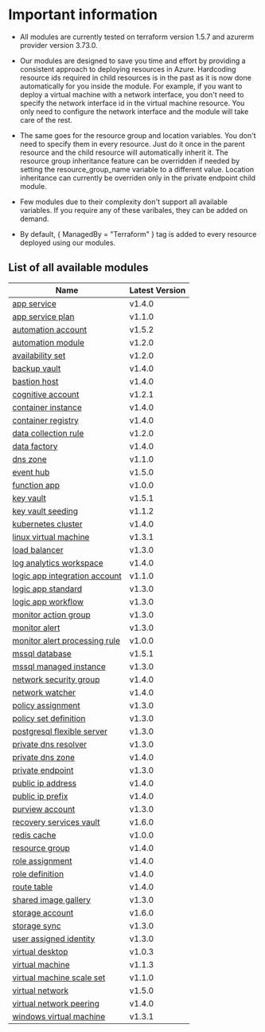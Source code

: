 # Important information
* All modules are currently tested on terraform version 1.5.7 and azurerm provider version 3.73.0.

* Our modules are designed to save you time and effort by providing a consistent approach to deploying resources in Azure. Hardcoding resource ids required in child resources is in the past as it is now done automatically for you inside the module. For example, if you want to deploy a virtual machine with a network interface, you don't need to specify the network interface id in the virtual machine resource. You only need to configure the network interface and the module will take care of the rest.

* The same goes for the resource group and location variables. You don't need to specify them in every resource. Just do it once in the parent resource and the child resource will automatically inherit it. The resource group inheritance feature can be overridden if needed by setting the resource_group_name variable to a different value. Location inheritance can currently be overriden only in the private endpoint child module.

* Few modules due to their complexity don't support all available variables. If you require any of these varibales, they can be added on demand.

* By default, { ManagedBy = "Terraform" } tag is added to every resource deployed using our modules.

## List of all available modules


| Name | Latest Version |
| ---- | -------------- |
| [app service](./app-service/README.md) | v1.4.0 |
| [app service plan](./app-service-plan/README.md) | v1.1.0 |
| [automation account](./automation-account/README.md) | v1.5.2 |
| [automation module](./automation-module/README.md) | v1.2.0 |
| [availability set](./availability-set/README.md) | v1.2.0 |
| [backup vault](./backup-vault/README.md) | v1.4.0 |
| [bastion host](./bastion-host/README.md) | v1.4.0 |
| [cognitive account](./cognitive-account/README.md) | v1.2.1 |
| [container instance](./container-instance/README.md) | v1.4.0 |
| [container registry](./container-registry/README.md) | v1.4.0 |
| [data collection rule](./data-collection-rule/README.md) | v1.2.0 |
| [data factory](./data-factory/README.md) | v1.4.0 |
| [dns zone](./dns-zone/README.md) | v1.1.0 |
| [event hub](./event-hub/README.md) | v1.5.0 |
| [function app](./function-app/README.md) | v1.0.0 |
| [key vault](./key-vault/README.md) | v1.5.1 |
| [key vault seeding](./key-vault-seeding/README.md) | v1.1.2 |
| [kubernetes cluster](./kubernetes-cluster/README.md) | v1.4.0 |
| [linux virtual machine](./linux-virtual-machine/README.md) | v1.3.1 |
| [load balancer](./load-balancer/README.md) | v1.3.0 |
| [log analytics workspace](./log-analytics-workspace/README.md) | v1.4.0 |
| [logic app integration account](./logic-app-integration-account/README.md) | v1.1.0 |
| [logic app standard](./logic-app-standard/README.md) | v1.3.0 |
| [logic app workflow](./logic-app-workflow/README.md) | v1.3.0 |
| [monitor action group](./monitor-action-group/README.md) | v1.3.0 |
| [monitor alert](./monitor-alert/README.md) | v1.3.0 |
| [monitor alert processing rule](./monitor-alert-processing-rule/README.md) | v1.0.0 |
| [mssql database](./mssql-database/README.md) | v1.5.1 |
| [mssql managed instance](./mssql-managed-instance/README.md) | v1.3.0 |
| [network security group](./network-security-group/README.md) | v1.4.0 |
| [network watcher](./network-watcher/README.md) | v1.4.0 |
| [policy assignment](./policy-assignment/README.md) | v1.3.0 |
| [policy set definition](./policy-set-definition/README.md) | v1.3.0 |
| [postgresql flexible server](./postgresql-flexible-server/README.md) | v1.3.0 |
| [private dns resolver](./private-dns-resolver/README.md) | v1.3.0 |
| [private dns zone](./private-dns-zone/README.md) | v1.4.0 |
| [private endpoint](./private-endpoint/README.md) | v1.3.0 |
| [public ip address](./public-ip-address/README.md) | v1.4.0 |
| [public ip prefix](./public-ip-prefix/README.md) | v1.4.0 |
| [purview account](./purview-account/README.md) | v1.3.0 |
| [recovery services vault](./recovery-services-vault/README.md) | v1.6.0 |
| [redis cache](./redis-cache/README.md) | v1.0.0 |
| [resource group](./resource-group/README.md) | v1.4.0 |
| [role assignment](./role-assignment/README.md) | v1.4.0 |
| [role definition](./role-definition/README.md) | v1.4.0 |
| [route table](./route-table/README.md) | v1.4.0 |
| [shared image gallery](./shared-image-gallery/README.md) | v1.3.0 |
| [storage account](./storage-account/README.md) | v1.6.0 |
| [storage sync](./storage-sync/README.md) | v1.3.0 |
| [user assigned identity](./user-assigned-identity/README.md) | v1.3.0 |
| [virtual desktop](./virtual-desktop/README.md) | v1.0.3 |
| [virtual machine](./virtual-machine/README.md) | v1.1.3 |
| [virtual machine scale set](./virtual-machine-scale-set/README.md) | v1.1.0 |
| [virtual network](./virtual-network/README.md) | v1.5.0 |
| [virtual network peering](./virtual-network-peering/README.md) | v1.4.0 |
| [windows virtual machine](./windows-virtual-machine/README.md) | v1.3.1 |

